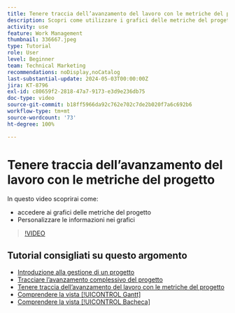 ```yaml
---
title: Tenere traccia dell’avanzamento del lavoro con le metriche del progetto
description: Scopri come utilizzare i grafici delle metriche del progetto per tenere traccia dell’avanzamento del lavoro del progetto in  [!DNL  Workfront].
activity: use
feature: Work Management
thumbnail: 336667.jpeg
type: Tutorial
role: User
level: Beginner
team: Technical Marketing
recommendations: noDisplay,noCatalog
last-substantial-update: 2024-05-03T00:00:00Z
jira: KT-8796
exl-id: c80659f2-2818-47a7-9173-e3d9e236db75
doc-type: video
source-git-commit: b18ff5966da92c762e702c7de2b020f7a6c692b6
workflow-type: tm+mt
source-wordcount: '73'
ht-degree: 100%

---
```


# Tenere traccia dell’avanzamento del lavoro con le metriche del progetto

In questo video scoprirai come:

* accedere ai grafici delle metriche del progetto
* Personalizzare le informazioni nei grafici

>[!VIDEO](https://video.tv.adobe.com/v/336667/?quality=12&learn=on)

## Tutorial consigliati su questo argomento

* [Introduzione alla gestione di un progetto](/help/manage-work/projects/getting-started-manage-a-project.md)
* [Tracciare l’avanzamento complessivo del progetto](/help/manage-work/projects/track-overall-project-progress.md)
* [Tenere traccia dell’avanzamento del lavoro con le metriche del progetto](/help/manage-work/projects/track-work-progress-with-project-metrics.md)
* [Comprendere la vista [!UICONTROL Gantt]](/help/manage-work/projects/understand-the-gantt-view.md)
* [Comprendere la vista [!UICONTROL Bacheca]](/help/manage-work/projects/understand-the-board-view.md)

